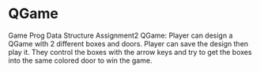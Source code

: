 # QGame
Game Prog Data Structure Assignment2
QGame: Player can design a QGame with 2 different boxes and doors.
       Player can save the design then play it. They control the boxes with the arrow keys
       and try to get the boxes into the same colored door to win the game.
